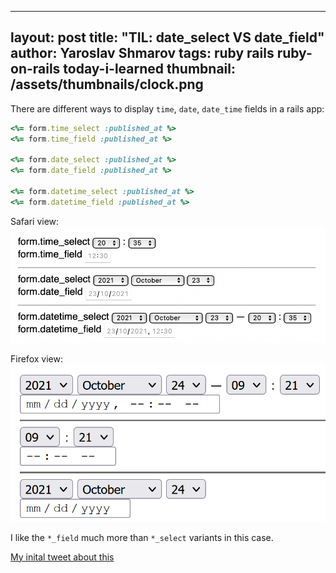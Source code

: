 
---
layout: post
title: "TIL: date_select VS date_field"
author: Yaroslav Shmarov
tags: ruby rails ruby-on-rails today-i-learned
thumbnail: /assets/thumbnails/clock.png
---

There are different ways to display `time`, `date`, `date_time` fields in a rails app:

```ruby
<%= form.time_select :published_at %>
<%= form.time_field :published_at %>

<%= form.date_select :published_at %>
<%= form.date_field :published_at %>

<%= form.datetime_select :published_at %>
<%= form.datetime_field :published_at %>
```

Safari view:
![safari datetime select](/assets/images/safari-datetime.png)

Firefox view:
![firefox datetime select](/assets/images/firefox-datetime.png)

I like the `*_field` much more than `*_select` variants in this case.

[My inital tweet about this](https://twitter.com/yarotheslav/status/1452011312503009283)
